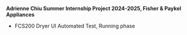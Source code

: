 **Adrienne Chiu Summer Internship Project 2024-2025, Fisher & Paykel Appliances**
- FCS200 Dryer UI Automated Test, Running phase

